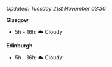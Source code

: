 *Updated: Tuesday 21st November 03:30*

**Glasgow**

* 5h - 16h: :cloud: Cloudy

**Edinburgh**

* 5h - 16h: :cloud: Cloudy
